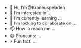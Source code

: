 - 👋 Hi, I’m @Kraneuspeladen
- 👀 I’m interested in ...
- 🌱 I’m currently learning ...
- 💞️ I’m looking to collaborate on ...
- 📫 How to reach me ...
- 😄 Pronouns: ...
- ⚡ Fun fact: ...

<!---
Kraneuspeladen/Kraneuspeladen is a ✨ special ✨ repository because its `README.md` (this file) appears on your GitHub profile.
You can click the Preview link to take a look at your changes.
--->
